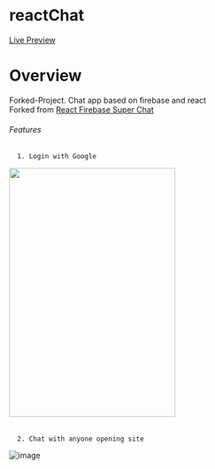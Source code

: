 # reactChat
[Live Preview](https://pratikkabade.github.io/reactChat/)

# Overview
Forked-Project. Chat app based on firebase and react <br/>
Forked from [React Firebase Super Chat](https://github.com/fireship-io/react-firebase-chat)

###### Features
      1. Login with Google
<img src="https://user-images.githubusercontent.com/76637730/173007038-e97bfd93-1916-4eae-bc80-034a9dc6e333.png" width="300" height="450" />


###### 
      2. Chat with anyone opening site
![image](https://user-images.githubusercontent.com/76637730/173007827-01335da3-f779-4ca2-96a1-f5b77b47b0c5.png)
